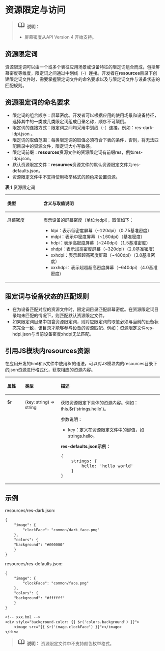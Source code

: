 # 资源限定与访问<a name="ZH-CN_TOPIC_0000001164130752"></a>

>![](../public_sys-resources/icon-note.gif) **说明：** 
>-   屏幕密度从API Version 4 开始支持。

## 资源限定词<a name="zh-cn_topic_0000001173164731_section197802036142011"></a>

资源限定词可以由一个或多个表征应用场景或设备特征的限定词组合而成，包括屏幕密度等维度，限定词之间通过中划线（-）连接。开发者在**resources**目录下创建限定词文件时，需要掌握限定词文件的命名要求以及与限定词文件与设备状态的匹配规则。

## 资源限定词的命名要求<a name="zh-cn_topic_0000001173164731_section550585117202"></a>

-   限定词的组合顺序：屏幕密度。开发者可以根据应用的使用场景和设备特征，选择其中的一类或几类限定词组成目录名称，顺序不可颠倒。
-   限定词的连接方式：限定词之间均采用中划线（-）连接。例如：res-dark-ldpi.json 。
-   限定词的取值范围：每类限定词的取值必须符合下表的条件，否则，将无法匹配目录中的资源文件，限定词大小写敏感。
-   限定词前缀：**resources**资源文件的资源限定词有前缀res，例如res-ldpi.json。
-   默认资源限定文件：**resources**资源文件的默认资源限定文件为res-defaults.json。
-   资源限定文件中不支持使用枚举格式的颜色来设置资源。

**表 1**  资源限定词

<a name="zh-cn_topic_0000001173164731_table153971631192110"></a>
<table><thead align="left"><tr id="zh-cn_topic_0000001173164731_row1397133152114"><th class="cellrowborder" valign="top" width="23.400000000000002%" id="mcps1.2.3.1.1"><p id="zh-cn_topic_0000001173164731_p7397331152114"><a name="zh-cn_topic_0000001173164731_p7397331152114"></a><a name="zh-cn_topic_0000001173164731_p7397331152114"></a>类型</p>
</th>
<th class="cellrowborder" valign="top" width="76.6%" id="mcps1.2.3.1.2"><p id="zh-cn_topic_0000001173164731_p1139719318218"><a name="zh-cn_topic_0000001173164731_p1139719318218"></a><a name="zh-cn_topic_0000001173164731_p1139719318218"></a>含义与取值说明</p>
</th>
</tr>
</thead>
<tbody><tr id="zh-cn_topic_0000001173164731_row1890413245238"><td class="cellrowborder" valign="top" width="23.400000000000002%" headers="mcps1.2.3.1.1 "><p id="zh-cn_topic_0000001173164731_p2090532442315"><a name="zh-cn_topic_0000001173164731_p2090532442315"></a><a name="zh-cn_topic_0000001173164731_p2090532442315"></a>屏幕密度</p>
</td>
<td class="cellrowborder" valign="top" width="76.6%" headers="mcps1.2.3.1.2 "><p id="zh-cn_topic_0000001173164731_p2389144311231"><a name="zh-cn_topic_0000001173164731_p2389144311231"></a><a name="zh-cn_topic_0000001173164731_p2389144311231"></a>表示设备的屏幕密度（单位为dpi），取值如下：</p>
<a name="zh-cn_topic_0000001173164731_ul1311184562317"></a><a name="zh-cn_topic_0000001173164731_ul1311184562317"></a><ul id="zh-cn_topic_0000001173164731_ul1311184562317"><li>ldpi：表示低密度屏幕（~120dpi）（0.75基准密度）</li><li>mdpi：表示中密度屏幕（~160dpi）（基准密度）</li><li>hdpi：表示高密度屏幕（~240dpi）（1.5基准密度）</li><li>xhdpi：表示加高密度屏幕（~320dpi）（2.0基准密度）</li><li>xxhdpi：表示超超高密度屏幕（~480dpi）（3.0基准密度）</li><li>xxxhdpi：表示超超超高密度屏幕（~640dpi）（4.0基准密度）</li></ul>
</td>
</tr>
</tbody>
</table>

## 限定词与设备状态的匹配规则<a name="zh-cn_topic_0000001173164731_section59927387241"></a>

-   在为设备匹配对应的资源文件时，限定词目录匹配屏幕密度。在资源限定词目录均未匹配的情况下，则匹配默认资源限定文件。
-   如果限定词目录中包含资源限定词，则对应限定词的取值必须与当前的设备状态完全一致，该目录才能够参与设备的资源匹配。例如：资源限定文件res-hdpi.json与当前设备密度xhdpi无法匹配。

## 引用JS模块内resources资源<a name="zh-cn_topic_0000001173164731_section7516798256"></a>

在应用开发的hml和js文件中使用$r的语法，可以对JS模块内的resources目录下的json资源进行格式化，获取相应的资源内容。

<a name="zh-cn_topic_0000001173164731_table1595144416585"></a>
<table><thead align="left"><tr id="zh-cn_topic_0000001173164731_row1295119445588"><th class="cellrowborder" valign="top" width="11.41114111411141%" id="mcps1.1.4.1.1"><p id="zh-cn_topic_0000001173164731_p18951844195815"><a name="zh-cn_topic_0000001173164731_p18951844195815"></a><a name="zh-cn_topic_0000001173164731_p18951844195815"></a>属性</p>
</th>
<th class="cellrowborder" valign="top" width="23.17231723172317%" id="mcps1.1.4.1.2"><p id="zh-cn_topic_0000001173164731_p16951044135813"><a name="zh-cn_topic_0000001173164731_p16951044135813"></a><a name="zh-cn_topic_0000001173164731_p16951044135813"></a>类型</p>
</th>
<th class="cellrowborder" valign="top" width="65.41654165416541%" id="mcps1.1.4.1.3"><p id="zh-cn_topic_0000001173164731_p1795154417586"><a name="zh-cn_topic_0000001173164731_p1795154417586"></a><a name="zh-cn_topic_0000001173164731_p1795154417586"></a>描述</p>
</th>
</tr>
</thead>
<tbody><tr id="zh-cn_topic_0000001173164731_row8951164435812"><td class="cellrowborder" valign="top" width="11.41114111411141%" headers="mcps1.1.4.1.1 "><p id="zh-cn_topic_0000001173164731_p195124495814"><a name="zh-cn_topic_0000001173164731_p195124495814"></a><a name="zh-cn_topic_0000001173164731_p195124495814"></a>$r</p>
</td>
<td class="cellrowborder" valign="top" width="23.17231723172317%" headers="mcps1.1.4.1.2 "><p id="zh-cn_topic_0000001173164731_p3952164418589"><a name="zh-cn_topic_0000001173164731_p3952164418589"></a><a name="zh-cn_topic_0000001173164731_p3952164418589"></a>(key: string) =&gt; string</p>
</td>
<td class="cellrowborder" valign="top" width="65.41654165416541%" headers="mcps1.1.4.1.3 "><p id="zh-cn_topic_0000001173164731_p204636815564"><a name="zh-cn_topic_0000001173164731_p204636815564"></a><a name="zh-cn_topic_0000001173164731_p204636815564"></a>获取资源限定下具体的资源内容。例如：this.$r('strings.hello')。</p>
<p id="zh-cn_topic_0000001173164731_p1146311815615"><a name="zh-cn_topic_0000001173164731_p1146311815615"></a><a name="zh-cn_topic_0000001173164731_p1146311815615"></a>参数说明：</p>
<a name="zh-cn_topic_0000001173164731_ul18463178185617"></a><a name="zh-cn_topic_0000001173164731_ul18463178185617"></a><ul id="zh-cn_topic_0000001173164731_ul18463178185617"><li>key：定义在资源限定文件中的键值，如strings.hello。</li></ul>
<p id="zh-cn_topic_0000001173164731_p174645835614"><a name="zh-cn_topic_0000001173164731_p174645835614"></a><a name="zh-cn_topic_0000001173164731_p174645835614"></a><strong id="zh-cn_topic_0000001173164731_b74640855613"><a name="zh-cn_topic_0000001173164731_b74640855613"></a><a name="zh-cn_topic_0000001173164731_b74640855613"></a>res-defaults.json示例：</strong></p>
<pre class="screen" id="zh-cn_topic_0000001173164731_screen8464178165613"><a name="zh-cn_topic_0000001173164731_screen8464178165613"></a><a name="zh-cn_topic_0000001173164731_screen8464178165613"></a>{
    strings: {
        hello: 'hello world'
    }
}</pre>
</td>
</tr>
</tbody>
</table>

## 示例<a name="zh-cn_topic_0000001173164731_section9710101017318"></a>

resources/res-dark.json:

```
{
    "image": {
        "clockFace": "common/dark_face.png"
    },
    "colors": {
	"background": "#000000"
    }
}
```

resources/res-defaults.json:

```
{
    "image": {
        "clockFace": "common/face.png"
    },
    "colors": {
	"background": "#ffffff"
    }
}
```

```
<!-- xxx.hml -->
<div style="background-color: {{ $r('colors.background') }}">
    <image src="{{ $r('image.clockFace') }}"></image>
</div>
```

>![](../public_sys-resources/icon-note.gif) **说明：** 
>资源限定文件中不支持颜色枚举格式。

